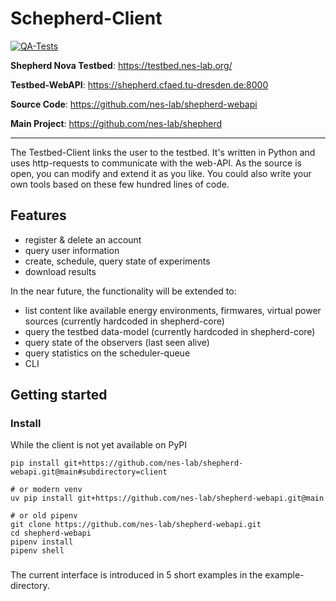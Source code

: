 # Schepherd-Client

[![QA-Tests](https://github.com/nes-lab/shepherd-webapi/actions/workflows/quality_assurance.yaml/badge.svg)](https://github.com/nes-lab/shepherd-webapi/actions/workflows/quality_assurance.yaml)

**Shepherd Nova Testbed**: https://testbed.nes-lab.org/

**Testbed-WebAPI**: <https://shepherd.cfaed.tu-dresden.de:8000>

**Source Code**: <https://github.com/nes-lab/shepherd-webapi>

**Main Project**: <https://github.com/nes-lab/shepherd>

---

The Testbed-Client links the user to the testbed.
It's written in Python and uses http-requests to communicate with the web-API.
As the source is open, you can modify and extend it as you like.
You could also write your own tools based on these few hundred lines of code.

## Features

- register & delete an account
- query user information
- create, schedule, query state of experiments
- download results

In the near future, the functionality will be extended to:

- list content like available energy environments, firmwares, virtual power sources (currently hardcoded in shepherd-core)
- query the testbed data-model (currently hardcoded in shepherd-core)
- query state of the observers (last seen alive)
- query statistics on the scheduler-queue
- CLI

## Getting started

### Install

While the client is not yet available on PyPI

```Shell
pip install git+https://github.com/nes-lab/shepherd-webapi.git@main#subdirectory=client

# or modern venv
uv pip install git+https://github.com/nes-lab/shepherd-webapi.git@main

# or old pipenv
git clone https://github.com/nes-lab/shepherd-webapi.git
cd shepherd-webapi
pipenv install
pipenv shell
```

###

The current interface is introduced in 5 short examples in the example-directory.
